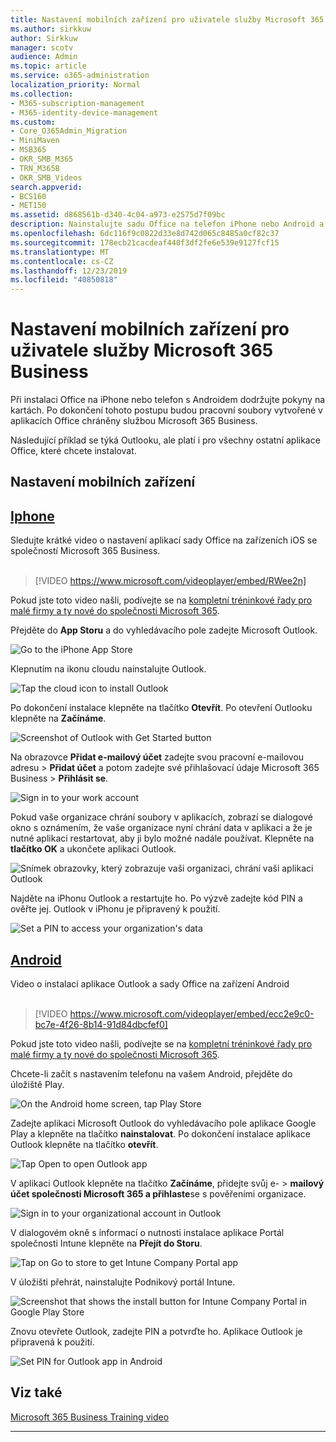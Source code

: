 ```yaml
---
title: Nastavení mobilních zařízení pro uživatele služby Microsoft 365 Business
ms.author: sirkkuw
author: Sirkkuw
manager: scotv
audience: Admin
ms.topic: article
ms.service: o365-administration
localization_priority: Normal
ms.collection:
- M365-subscription-management
- M365-identity-device-management
ms.custom:
- Core_O365Admin_Migration
- MiniMaven
- MSB365
- OKR_SMB_M365
- TRN_M365B
- OKR_SMB_Videos
search.appverid:
- BCS160
- MET150
ms.assetid: d868561b-d340-4c04-a973-e2575d7f09bc
description: Nainstalujte sadu Office na telefon iPhone nebo Android a pracovní soubory v aplikacích sady Office budou chráněny společností Microsoft 365 Business.
ms.openlocfilehash: 6dc116f9c0822d33e8d742d065c8485a0cf82c37
ms.sourcegitcommit: 178ecb21cacdeaf440f3df2fe6e539e9127fcf15
ms.translationtype: MT
ms.contentlocale: cs-CZ
ms.lasthandoff: 12/23/2019
ms.locfileid: "40850818"
---
```

# <a name="set-up-mobile-devices-for-microsoft-365-business-users"></a>Nastavení mobilních zařízení pro uživatele služby Microsoft 365 Business

Při instalaci Office na iPhone nebo telefon s Androidem dodržujte pokyny na kartách. Po dokončení tohoto postupu budou pracovní soubory vytvořené v aplikacích Office chráněny službou Microsoft 365 Business.

Následující příklad se týká Outlooku, ale platí i pro všechny ostatní aplikace Office, které chcete instalovat.
  
## <a name="set-up-mobile-devices"></a>Nastavení mobilních zařízení

## <a name="iphonetabiphone"></a>[Iphone](#tab/iPhone)
  
Sledujte krátké video o nastavení aplikací sady Office na zařízeních iOS se společností Microsoft 365 Business.<br><br>

> [!VIDEO https://www.microsoft.com/videoplayer/embed/RWee2n] 

Pokud jste toto video našli, podívejte se na [kompletní tréninkové řady pro malé firmy a ty nové do společnosti Microsoft 365](https://support.office.com/article/6ab4bbcd-79cf-4000-a0bd-d42ce4d12816).

Přejděte do **App Storu** a do vyhledávacího pole zadejte Microsoft Outlook.
  
![Go to the iPhone App Store](media/886913de-76e5-4883-8ed0-4eb3ec06188f.png)
  
Klepnutím na ikonu cloudu nainstalujte Outlook.
  
![Tap the cloud icon to install Outlook](media/665e1620-948a-4ab8-b914-dca49530142c.png)
  
Po dokončení instalace klepněte na tlačítko **Otevřít**. Po otevření Outlooku klepněte na **Začínáme**.
  
![Screenshot of Outlook with Get Started button](media/005bedec-ae50-4d75-b3bb-e7cef9e2561c.png)
  
Na obrazovce **Přidat e-mailový účet** zadejte svou pracovní e-mailovou adresu \> **Přidat účet** a potom zadejte své přihlašovací údaje Microsoft 365 Business \> **Přihlásit se**.
  
![Sign in to your work account](media/3cef1fb5-7bec-4d3d-8542-872b731ce19f.png)
  
Pokud vaše organizace chrání soubory v aplikacích, zobrazí se dialogové okno s oznámením, že vaše organizace nyní chrání data v aplikaci a že je nutné aplikaci restartovat, aby ji bylo možné nadále používat. Klepněte na **tlačítko OK** a ukončete aplikaci Outlook. 
  
![Snímek obrazovky, který zobrazuje vaši organizaci, chrání vaši aplikaci Outlook](media/fb4c1c84-b1e9-42e1-8070-c13dcf79fb09.png)
  
Najděte na iPhonu Outlook a restartujte ho. Po výzvě zadejte kód PIN a ověřte jej. Outlook v iPhonu je připravený k použití.
  
![Set a PIN to access your organization's data](media/64f2630b-3164-47a4-9dd6-ca0c29ed5fb3.png)
  
## <a name="androidtabandroid"></a>[Android](#tab/Android)
  
Video o instalaci aplikace Outlook a sady Office na zařízení Android<br><br>

> [!VIDEO https://www.microsoft.com/videoplayer/embed/ecc2e9c0-bc7e-4f26-8b14-91d84dbcfef0] 

Pokud jste toto video našli, podívejte se na [kompletní tréninkové řady pro malé firmy a ty nové do společnosti Microsoft 365](https://support.office.com/article/6ab4bbcd-79cf-4000-a0bd-d42ce4d12816).

Chcete-li začít s nastavením telefonu na vašem Android, přejděte do úložiště Play.
  
![On the Android home screen, tap Play Store](media/93df88e7-c778-40e1-b35e-868ca6e97f6c.png)
  
Zadejte aplikaci Microsoft Outlook do vyhledávacího pole aplikace Google Play a klepněte na tlačítko **nainstalovat**. Po dokončení instalace aplikace Outlook klepněte na tlačítko **otevřít**.
  
![Tap Open to open Outlook app](media/8b4c5937-8875-4b5a-a5b6-b8c6c9cd6240.png)
  
V aplikaci Outlook klepněte na tlačítko **Začínáme**, přidejte svůj e- \> **mailový účet společnosti Microsoft 365 a přihlaste**se s pověřeními organizace.
  
![Sign in to your organizational account in Outlook](media/18f67c66-4bab-4b99-94bd-080839312e29.png)
  
V dialogovém okně s informací o nutnosti instalace aplikace Portál společnosti Intune klepněte na **Přejít do Storu**.
  
![Tap on Go to store to get Intune Company Portal app](media/a702d712-5622-45dd-a511-b1adaee63071.png)
  
V úložišti přehrát, nainstalujte Podnikový portál Intune.
  
![Screenshot that shows the install button for Intune Company Portal in Google Play Store](media/5e0408f2-3f37-44dd-80ed-13ca2ac6df0c.png)
  
Znovu otevřete Outlook, zadejte PIN a potvrďte ho. Aplikace Outlook je připravená k použití.
  
![Set  PIN for Outlook app in Android](media/edb91afb-f1ed-451a-bc6b-8ccba664e055.png)

## <a name="see-also"></a>Viz také

[Microsoft 365 Business Training video](https://support.office.com/article/6ab4bbcd-79cf-4000-a0bd-d42ce4d12816)

---